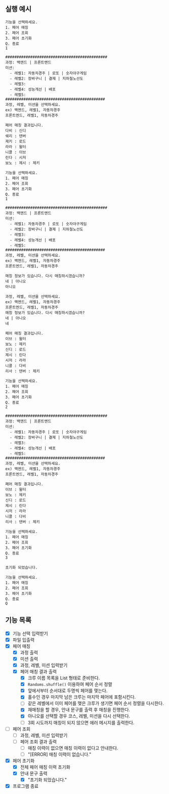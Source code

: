 ## 실행 예시

```
기능을 선택하세요.
1. 페어 매칭
2. 페어 조회
3. 페어 초기화
Q. 종료
1

#############################################
과정: 백엔드 | 프론트엔드
미션:
  - 레벨1: 자동차경주 | 로또 | 숫자야구게임
  - 레벨2: 장바구니 | 결제 | 지하철노선도
  - 레벨3: 
  - 레벨4: 성능개선 | 배포
  - 레벨5: 
############################################
과정, 레벨, 미션을 선택하세요.
ex) 백엔드, 레벨1, 자동차경주
프론트엔드, 레벨1, 자동차경주

페어 매칭 결과입니다.
다비 : 신디
쉐리 : 덴버
제키 : 로드
라라 : 윌터
니콜 : 이브
린다 : 시저
보노 : 제시 : 제키

기능을 선택하세요.
1. 페어 매칭
2. 페어 조회
3. 페어 초기화
Q. 종료
1

#############################################
과정: 백엔드 | 프론트엔드
미션:
  - 레벨1: 자동차경주 | 로또 | 숫자야구게임
  - 레벨2: 장바구니 | 결제 | 지하철노선도
  - 레벨3: 
  - 레벨4: 성능개선 | 배포
  - 레벨5: 
############################################
과정, 레벨, 미션을 선택하세요.
ex) 백엔드, 레벨1, 자동차경주
프론트엔드, 레벨1, 자동차경주

매칭 정보가 있습니다. 다시 매칭하시겠습니까?
네 | 아니오
아니오

과정, 레벨, 미션을 선택하세요.
ex) 백엔드, 레벨1, 자동차경주
프론트엔드, 레벨1, 자동차경주
매칭 정보가 있습니다. 다시 매칭하시겠습니까?
네 | 아니오
네

페어 매칭 결과입니다.
이브 : 윌터
보노 : 제키
신디 : 로드
제시 : 린다
시저 : 라라
니콜 : 다비
리사 : 덴버 : 제키

기능을 선택하세요.
1. 페어 매칭
2. 페어 조회
3. 페어 초기화
Q. 종료
2

#############################################
과정: 백엔드 | 프론트엔드
미션:
  - 레벨1: 자동차경주 | 로또 | 숫자야구게임
  - 레벨2: 장바구니 | 결제 | 지하철노선도
  - 레벨3: 
  - 레벨4: 성능개선 | 배포
  - 레벨5: 
############################################
과정, 레벨, 미션을 선택하세요.
ex) 백엔드, 레벨1, 자동차경주
프론트엔드, 레벨1, 자동차경주

페어 매칭 결과입니다.
이브 : 윌터
보노 : 제키
신디 : 로드
제시 : 린다
시저 : 라라
니콜 : 다비
리사 : 덴버 : 제키

기능을 선택하세요.
1. 페어 매칭
2. 페어 조회
3. 페어 초기화
Q. 종료
3

초기화 되었습니다. 

기능을 선택하세요.
1. 페어 매칭
2. 페어 조회
3. 페어 초기화
Q. 종료
Q
```

## 기능 목록
- [x] 기능 선택 입력받기
- [x] 파일 입출력
- [x] 페어 매칭
  - [x] 과정 출력
  - [x] 미션 출력
  - [x] 과정, 레벨, 미션 입력받기
  - [x] 페어 매칭 결과 출력
    - [x] 크루 이름 목록을 List<String> 형태로 준비한다. 
    - [x] `Randoms.shuffle()` 이용하여 페어 순서 정렬
    - [x] 앞에서부터 순서대로 두명씩 페어를 맺는다.
    - [x] 홀수인 경우 마지막 남은 크루는 마지막 페어에 포함시킨다.
    - [ ] 같은 레벨에서 이미 페어를 맺은 크루가 생기면 페어 순서 정렬을 다시한다.
    - [x] 재매칭을 할 경우, 안내 문구를 출력 후 매칭을 진행한다.
    - [x] 아니오를 선택할 경우 코스, 레벨, 미션을 다시 선택한다.
    - [ ] 3회 시도까지 매칭이 되지 않으면 에러 메시지를 출력한다.
- [ ] 페어 조회
  - [ ] 과정, 레벨, 미션 입력받기
  - [ ] 페어 조회 결과 출력
    - [ ] 매칭 이력이 없으면 매칭 이력이 없다고 안내한다.
    - [ ] "[ERROR] 매칭 이력이 없습니다."
- [x] 페어 초기화
  - [x] 전체 페어 매칭 이력 초기화
  - [x] 안내 문구 출력
    - [x] "초기화 되었습니다."
- [x] 프로그램 종료